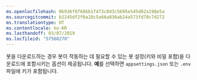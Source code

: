 ```yaml
---
ms.openlocfilehash: 0b936f6f686b1f473c843c5695e545d02a198e5a
ms.sourcegitcommit: b2245df2f0a18c5a66a836ab24a573fd70c7d272
ms.translationtype: HT
ms.contentlocale: ko-KR
ms.lasthandoff: 03/07/2019
ms.locfileid: "57568270"
---
```

봇을 다운로드하는 경우 봇이 작동하는 데 필요할 수 있는 봇 설정(키와 비밀 포함)을 다운로드에 포함시키는 옵션이 제공됩니다. **예**를 선택하면 `appsettings.json` 또는 `.env` 파일에 키가 포함됩니다.